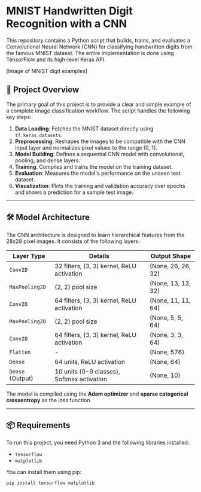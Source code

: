 # MNIST Handwritten Digit Recognition with a CNN

This repository contains a Python script that builds, trains, and evaluates a Convolutional Neural Network (CNN) for classifying handwritten digits from the famous MNIST dataset. The entire implementation is done using TensorFlow and its high-level Keras API.

[Image of MNIST digit examples]

## 🚀 Project Overview

The primary goal of this project is to provide a clear and simple example of a complete image classification workflow. The script handles the following key steps:
1.  **Data Loading**: Fetches the MNIST dataset directly using `tf.keras.datasets`.
2.  **Preprocessing**: Reshapes the images to be compatible with the CNN input layer and normalizes pixel values to the range [0, 1].
3.  **Model Building**: Defines a sequential CNN model with convolutional, pooling, and dense layers.
4.  **Training**: Compiles and trains the model on the training dataset.
5.  **Evaluation**: Measures the model's performance on the unseen test dataset.
6.  **Visualization**: Plots the training and validation accuracy over epochs and shows a prediction for a sample test image.

---

## 🛠️ Model Architecture

The CNN architecture is designed to learn hierarchical features from the 28x28 pixel images. It consists of the following layers:

| Layer Type          | Details                                       | Output Shape         |
| ------------------- | --------------------------------------------- | -------------------- |
| `Conv2D`            | 32 filters, (3, 3) kernel, ReLU activation    | (None, 26, 26, 32)   |
| `MaxPooling2D`      | (2, 2) pool size                              | (None, 13, 13, 32)   |
| `Conv2D`            | 64 filters, (3, 3) kernel, ReLU activation    | (None, 11, 11, 64)   |
| `MaxPooling2D`      | (2, 2) pool size                              | (None, 5, 5, 64)     |
| `Conv2D`            | 64 filters, (3, 3) kernel, ReLU activation    | (None, 3, 3, 64)     |
| `Flatten`           | -                                             | (None, 576)          |
| `Dense`             | 64 units, ReLU activation                     | (None, 64)           |
| `Dense` (Output)    | 10 units (0-9 classes), Softmax activation    | (None, 10)           |

The model is compiled using the **Adam optimizer** and **sparse categorical crossentropy** as the loss function.

---

## 📦 Requirements

To run this project, you need Python 3 and the following libraries installed:
* `tensorflow`
* `matplotlib`

You can install them using pip:
```bash
pip install tensorflow matplotlib
